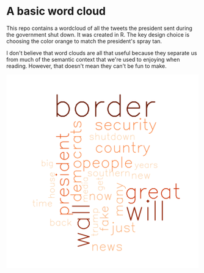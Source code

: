 # A basic word cloud

This repo contains a wordcloud of all the tweets the president sent during the government shut down. It was created in R. The key design choice is choosing the color orange to match the president's spray tan.

I don't believe that word clouds are all that useful because they separate us from much of the semantic context that we're used to enjoying when reading. However, that doesn't mean they can't be fun to make.

![Presidential Tweets](https://github.com/AnirudhHimself/text-analysis/blob/master/wordcloud.png)
